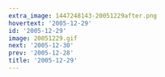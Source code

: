 ```yaml
---
extra_image: 1447248143-20051229after.png
hovertext: '2005-12-29'
id: '2005-12-29'
image: 20051229.gif
next: '2005-12-30'
prev: '2005-12-28'
title: '2005-12-29'
---
```

